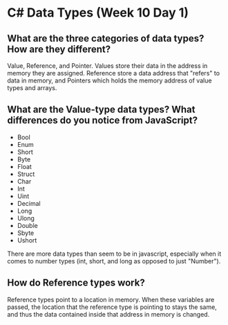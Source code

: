 # C# Data Types (Week 10 Day 1)

## What are the three categories of data types? How are they different?

Value, Reference, and Pointer. Values store their data in the address in memory they are assigned. Reference store a data address that "refers" to data in memory, and Pointers which holds the memory address of value types and arrays.

## What are the Value-type data types? What differences do you notice from JavaScript?

* Bool
* Enum
* Short
* Byte
* Float
* Struct
* Char
* Int
* Uint
* Decimal
* Long
* Ulong
* Double
* Sbyte
* Ushort

There are more data types than seem to be in javascript, especially when it comes to number types (int, short, and long as opposed to just "Number").

## How do Reference types work?

Reference types point to a location in memory. When these variables are passed, the location that the reference type is pointing to stays the same, and thus the data contained inside that address in memory is changed.